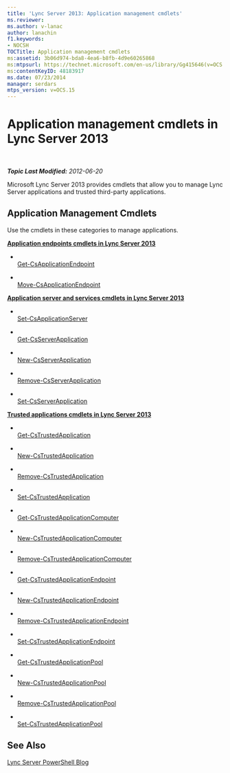```yaml
---
title: 'Lync Server 2013: Application management cmdlets'
ms.reviewer: 
ms.author: v-lanac
author: lanachin
f1.keywords:
- NOCSH
TOCTitle: Application management cmdlets
ms:assetid: 3b06d974-bda8-4ea6-b8fb-4d9e60265868
ms:mtpsurl: https://technet.microsoft.com/en-us/library/Gg415646(v=OCS.15)
ms:contentKeyID: 48183917
ms.date: 07/23/2014
manager: serdars
mtps_version: v=OCS.15
---
```


<div data-xmlns="http://www.w3.org/1999/xhtml">

<div class="topic" data-xmlns="http://www.w3.org/1999/xhtml" data-msxsl="urn:schemas-microsoft-com:xslt" data-cs="https://msdn.microsoft.com/">

<div data-asp="https://msdn2.microsoft.com/asp">

# Application management cmdlets in Lync Server 2013

</div>

<div id="mainSection">

<div id="mainBody">

<span> </span>

_**Topic Last Modified:** 2012-06-20_

Microsoft Lync Server 2013 provides cmdlets that allow you to manage Lync Server applications and trusted third-party applications.

<div>

## Application Management Cmdlets

Use the cmdlets in these categories to manage applications.

**[Application endpoints cmdlets in Lync Server 2013](lync-server-2013-application-endpoints-cmdlets.md)**

  - <span></span>  
    [Get-CsApplicationEndpoint](https://technet.microsoft.com/library/Gg398655(v=OCS.15))

  - <span></span>  
    [Move-CsApplicationEndpoint](https://technet.microsoft.com/library/Gg398188(v=OCS.15))

**[Application server and services cmdlets in Lync Server 2013](lync-server-2013-application-server-and-services-cmdlets.md)**

  - <span></span>  
    [Set-CsApplicationServer](https://technet.microsoft.com/library/Gg398562(v=OCS.15))

<!-- end list -->

  - <span></span>  
    [Get-CsServerApplication](https://technet.microsoft.com/library/Gg425948(v=OCS.15))

  - <span></span>  
    [New-CsServerApplication](https://technet.microsoft.com/library/Gg398096(v=OCS.15))

  - <span></span>  
    [Remove-CsServerApplication](https://technet.microsoft.com/library/Gg398366(v=OCS.15))

  - <span></span>  
    [Set-CsServerApplication](https://technet.microsoft.com/library/Gg412850(v=OCS.15))

**[Trusted applications cmdlets in Lync Server 2013](lync-server-2013-trusted-applications-cmdlets.md)**

  - <span></span>  
    [Get-CsTrustedApplication](https://technet.microsoft.com/library/Gg399025(v=OCS.15))

  - <span></span>  
    [New-CsTrustedApplication](https://technet.microsoft.com/library/Gg398259(v=OCS.15))

  - <span></span>  
    [Remove-CsTrustedApplication](https://technet.microsoft.com/library/Gg398176(v=OCS.15))

  - <span></span>  
    [Set-CsTrustedApplication](https://technet.microsoft.com/library/Gg425840(v=OCS.15))

<!-- end list -->

  - <span></span>  
    [Get-CsTrustedApplicationComputer](https://technet.microsoft.com/library/Gg425843(v=OCS.15))

  - <span></span>  
    [New-CsTrustedApplicationComputer](https://technet.microsoft.com/library/Gg398405(v=OCS.15))

  - <span></span>  
    [Remove-CsTrustedApplicationComputer](https://technet.microsoft.com/library/Gg398838(v=OCS.15))

<!-- end list -->

  - <span></span>  
    [Get-CsTrustedApplicationEndpoint](https://technet.microsoft.com/library/Gg413035(v=OCS.15))

  - <span></span>  
    [New-CsTrustedApplicationEndpoint](https://technet.microsoft.com/library/Gg398594(v=OCS.15))

  - <span></span>  
    [Remove-CsTrustedApplicationEndpoint](https://technet.microsoft.com/library/Gg398837(v=OCS.15))

  - <span></span>  
    [Set-CsTrustedApplicationEndpoint](https://technet.microsoft.com/library/Gg398509(v=OCS.15))

<!-- end list -->

  - <span></span>  
    [Get-CsTrustedApplicationPool](https://technet.microsoft.com/library/Gg413055(v=OCS.15))

  - <span></span>  
    [New-CsTrustedApplicationPool](https://technet.microsoft.com/library/Gg425804(v=OCS.15))

  - <span></span>  
    [Remove-CsTrustedApplicationPool](https://technet.microsoft.com/library/Gg398750(v=OCS.15))

  - <span></span>  
    [Set-CsTrustedApplicationPool](https://technet.microsoft.com/library/Gg398187(v=OCS.15))

</div>

<div>

## See Also


[Lync Server PowerShell Blog](https://go.microsoft.com/fwlink/p/?linkid=203150)  
  

</div>

</div>

<span> </span>

</div>

</div>

</div>

